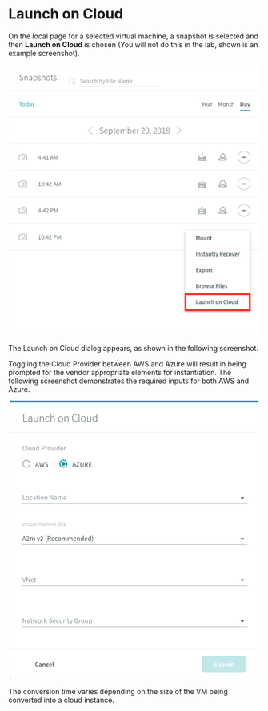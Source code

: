 # Launch on Cloud

On the local page for a selected virtual machine, a snapshot is selected and then **Launch on Cloud** is chosen (You will not do this in the lab, shown is an example screenshot).

<p align="center">
<img src="../../images/image79.png">
</p>

The Launch on Cloud dialog appears, as shown in the following screenshot.

Toggling the Cloud Provider between AWS and Azure will result in being prompted for the vendor appropriate elements for instantiation. The following screenshot demonstrates the required inputs for both AWS and Azure.

<p align="center">
<img src="../../images/image80.png">
</p>

The conversion time varies depending on the size of the VM being converted into a cloud instance.